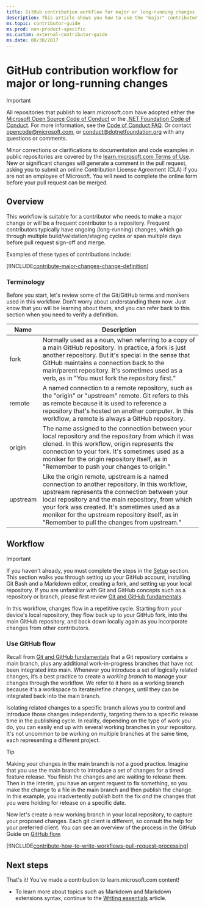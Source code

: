 ```yaml
---
title: GitHub contribution workflow for major or long-running changes
description: This article shows you how to use the "major" contributor workflow to make contributions to learn.microsoft.com articles.
ms.topic: contributor-guide
ms.prod: non-product-specific
ms.custom: external-contributor-guide
ms.date: 08/30/2017
---
```

# GitHub contribution workflow for major or long-running changes

> [!IMPORTANT]
> All repositories that publish to learn.microsoft.com have adopted either the [Microsoft Open Source Code of Conduct](https://opensource.microsoft.com/codeofconduct/) or the [.NET Foundation Code of Conduct](https://dotnetfoundation.org/code-of-conduct). For more information, see the [Code of Conduct FAQ](https://opensource.microsoft.com/codeofconduct/faq/). Or contact [opencode@microsoft.com](mailto:opencode@microsoft.com), or [conduct@dotnetfoundation.org](mailto:conduct@dotnetfoundation.org) with any questions or comments.<br>
>
> Minor corrections or clarifications to documentation and code examples in public repositories are covered by the [learn.microsoft.com Terms of Use](https://learn.microsoft.com/legal/termsofuse). New or significant changes will generate a comment in the pull request, asking you to submit an online Contribution License Agreement (CLA) if you are not an employee of Microsoft. You will need to complete the online form before your pull request can be merged.

## Overview

This workflow is suitable for a contributor who needs to make a major change or will be a frequent contributor to a repository. Frequent contributors typically have ongoing (long-running) changes, which go through multiple build/validation/staging cycles or span multiple days before pull request sign-off and merge.

Examples of these types of contributions include:

[!INCLUDE[contribute-major-changes-change-definition](includes/contribute-how-to-write-workflows-major-change-definition.md)]

### Terminology

Before you start, let's review some of the Git/GitHub terms and monikers used in this workflow. Don't worry about understanding them now. Just know that you will be learning about them, and you can refer back to this section when you need to verify a definition.

| Name | Description |
|-----------|-------------|
|fork|Normally used as a noun, when referring to a copy of a main GitHub repository. In practice, a fork is just another repository. But it's special in the sense that GitHub maintains a connection back to the main/parent repository. It's sometimes used as a verb, as in "You must fork the repository first."|
|remote|A named connection to a remote repository, such as the "origin" or "upstream" remote. Git refers to this as remote because it is used to reference a repository that's hosted on another computer. In this workflow, a remote is always a GitHub repository.|
|origin|The name assigned to the connection between your local repository and the repository from which it was cloned. In this workflow, origin represents the connection to your fork. It's sometimes used as a moniker for the origin repository itself, as in "Remember to push your changes to origin."|
|upstream|Like the origin remote, upstream is a named connection to another repository. In this workflow, upstream represents the connection between your local repository and the main repository, from which your fork was created. It's sometimes used as a moniker for the upstream repository itself, as in "Remember to pull the changes from upstream."|

## Workflow

>[!IMPORTANT]
> If you haven't already, you must complete the steps in the [Setup](get-started-setup-github.md) section. This section walks you through setting up your GitHub account, installing Git Bash and a Markdown editor, creating a fork, and setting up your local repository. If you are unfamiliar with Git and GitHub concepts such as a repository or branch, please first review [Git and GitHub fundamentals](git-github-fundamentals.md).

In this workflow, changes flow in a repetitive cycle. Starting from your device's local repository, they flow back up to your GitHub fork, into the main GitHub repository, and back down locally again as you incorporate changes from other contributors.

### Use GitHub flow

Recall from [Git and GitHub fundamentals](git-github-fundamentals.md#git) that a Git repository contains a main branch, plus any additional work-in-progress branches that have not been integrated into main. Whenever you introduce a set of logically related changes, it’s a best practice to create a *working branch* to manage your changes through the workflow. We refer to it here as a working branch because it's a workspace to iterate/refine changes, until they can be integrated back into the main branch.

Isolating related changes to a specific branch allows you to control and introduce those changes independently, targeting them to a specific release time in the publishing cycle. In reality, depending on the type of work you do, you can easily end up with several working branches in your repository. It's not uncommon to be working on multiple branches at the same time, each representing a different project.

>[!TIP]
>Making your changes in the main branch is *not* a good practice. Imagine that you use the main branch to introduce a set of changes for a timed feature release. You finish the changes and are waiting to release them. Then in the interim, you have an urgent request to fix something, so you make the change to a file in the main branch and then publish the change. In this example, you inadvertently publish both the fix *and* the changes that you were holding for release on a specific date.

Now let's create a new working branch in your local repository, to capture your proposed changes. Each git client is different, so consult the help for your preferred client. You can see an overview of the process in the GitHub Guide on [GitHub flow](https://guides.github.com/introduction/flow/).

[!INCLUDE[contribute-how-to-write-workflows-pull-request-processing](includes/contribute-how-to-write-workflows-pull-request-processing.md)]

## Next steps

That's it! You've made a contribution to learn.microsoft.com content!

- To learn more about topics such as Markdown and Markdown extensions syntax, continue to the [Writing essentials](how-to-write-use-markdown.md) article.
